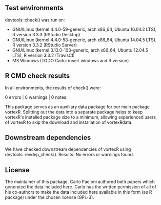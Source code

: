 ## Test environments
devtools::check() was run on:

* GNU/Linux (kernel 4.4.0-59-generic, arch x86_64, Ubuntu 16.04.2 LTS),
  R version 3.3.3 (RStudio Desktop)
* GNU/Linux (kernel 4.4.0-53-generic, arch x86_64, Ubuntu 14.04.5 LTS),
  R version 3.3.2 (RStudio Server)
* GNU/Linux (kernel 3.13.0-103-generic, arch x86_64, Ubuntu 12.04.5 LTS),
  R version 3.3.2 (TravisCI)
* MS Windows (TODO Carlo: insert windows and R version)

## R CMD check results
In all environments, the results of check() were:

0 errors | 0 warnings | 0 notes

This package serves as an auxiliary data package for our main package vortexR.
Splitting out the data into a separate package helps to keep vortexR's installed 
package size to a minimum, allowing experienced users of vortexR to skip the 
download and installation of vortexRdata.

## Downstream dependencies
We have checked downstream dependencies of vortexR using devtools::revdep_check().
Results: No errors or warnings found.

## License
The maintainer of this package, Carlo Pacioni authored both papers which generated
the data included here. Carlo has the written permission of all of his co-authors 
to make the data included here available in this form (as R package) under the 
chosen license (GPL-3).
